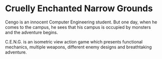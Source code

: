 # Cruelly Enchanted Narrow Grounds

Cengo is an innocent Computer Engineering student. But one day, when he comes to the campus, he sees that his campus is occupied by monsters and the adventure begins.

C.E.N.G. is an isometric view action game which presents functional mechanics, multiple weapons, different enemy designs and breathtaking adventure.

